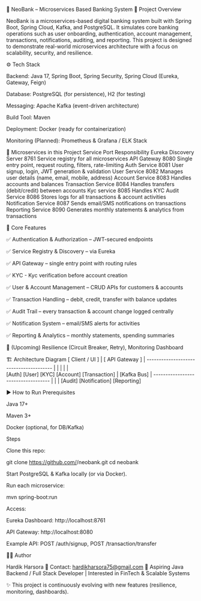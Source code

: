 🏦 NeoBank – Microservices Based Banking System
📌 Project Overview

NeoBank is a microservices-based digital banking system built with Spring Boot, Spring Cloud, Kafka, and PostgreSQL.
It simulates core banking operations such as user onboarding, authentication, account management, transactions, notifications, auditing, and reporting.
This project is designed to demonstrate real-world microservices architecture with a focus on scalability, security, and resilience.

⚙️ Tech Stack

Backend: Java 17, Spring Boot, Spring Security, Spring Cloud (Eureka, Gateway, Feign)

Database: PostgreSQL (for persistence), H2 (for testing)

Messaging: Apache Kafka (event-driven architecture)

Build Tool: Maven

Deployment: Docker (ready for containerization)

Monitoring (Planned): Prometheus & Grafana / ELK Stack

📂 Microservices in this Project
Service	                    Port	                Responsibility
Eureka Discovery Server	    8761	                Service registry for all microservices
API Gateway	                8080	                Single entry point, request routing, filters, rate-limiting
Auth Service	              8081	                User signup, login, JWT generation & validation
User Service	              8082	                Manages user details (name, email, mobile, address)
Account Service	            8083	                Handles accounts and balances
Transaction Service	        8084	                Handles transfers (debit/credit) between accounts
Kyc service                 8085                  Handles KYC
Audit Service	              8086	                Stores logs for all transactions & account activities
Notification Service	      8087	                Sends email/SMS notifications on transactions
Reporting Service	          8090	                Generates monthly statements & analytics from transactions


🔑 Core Features

✅ Authentication & Authorization – JWT-secured endpoints

✅ Service Registry & Discovery – via Eureka

✅ API Gateway – single entry point with routing rules

✅ KYC - Kyc verification before account creation

✅ User & Account Management – CRUD APIs for customers & accounts

✅ Transaction Handling – debit, credit, transfer with balance updates

✅ Audit Trail – every transaction & account change logged centrally

✅ Notification System – email/SMS alerts for activities

✅ Reporting & Analytics – monthly statements, spending summaries

🚀 (Upcoming) Resilience (Circuit Breaker, Retry), Monitoring Dashboard

🏗️ Architecture Diagram
                [ Client / UI ]
                       |
                 [ API Gateway ]
                       |
    ---------------------------------------
    |          |      |         |         |           
 [Auth]    [User]   [KYC]   [Account] [Transaction] 
                       |
                    [Kafka Bus]
                       |
      -----------------------------------
      |               |                 |
   [Audit]     [Notification]      [Reporting]

▶️ How to Run
Prerequisites

Java 17+

Maven 3+

Docker (optional, for DB/Kafka)

Steps

Clone this repo:

git clone https://github.com/<your-username>/neobank.git
cd neobank


Start PostgreSQL & Kafka locally (or via Docker).

Run each microservice:

mvn spring-boot:run


Access:

Eureka Dashboard: http://localhost:8761

API Gateway: http://localhost:8080

Example API: POST /auth/signup, POST /transaction/transfer


👨‍💻 Author

Hardik Harsora
📧 Contact: hardikharsora75@gmail.com
💼 Aspiring Java Backend / Full Stack Developer | Interested in FinTech & Scalable Systems

✨ This project is continuously evolving with new features (resilience, monitoring, dashboards).
